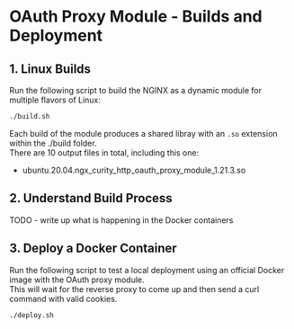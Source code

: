 # OAuth Proxy Module - Builds and Deployment

## 1. Linux Builds

Run the following script to build the NGINX as a dynamic module for multiple flavors of Linux:

```bash
./build.sh
```

Each build of the module produces a shared libray with an `.so` extension within the ./build folder.\
There are 10 output files in total, including this one:

- ubuntu.20.04.ngx_curity_http_oauth_proxy_module_1.21.3.so

## 2. Understand Build Process

TODO - write up what is happening in the Docker containers

## 3. Deploy a Docker Container

Run the following script to test a local deployment using an official Docker image with the OAuth proxy module.\
This will wait for the reverse proxy to come up and then send a curl command with valid cookies.

```bash
./deploy.sh
```
